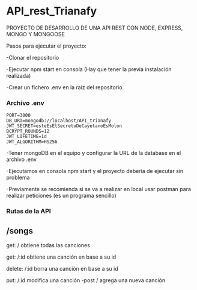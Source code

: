 # API_rest_Trianafy
PROYECTO DE DESARROLLO DE UNA API REST CON NODE, EXPRESS, MONGO Y MONGOOSE

Pasos para ejecutar el proyecto:

-Clonar el repositorio

-Ejecutar npm start en consola (Hay que tener la previa instalación realizada)

-Crear un fichero .env en la raiz del repositorio.

### **Archivo .env**
    PORT=3000
    DB_URI=mongodb://localhost/API_trianafy
    JWT_SECRET=esteEsElSecretoDeCayetanoEsMolon
    BCRYPT_ROUNDS=12
    JWT_LIFETIME=1d
    JWT_ALGORITHM=HS256


-Tener mongoDB en el equipo y configurar la URL de la database en el archivo .env

-Ejecutamos en consola npm start y el proyecto deberia de ejecutar sin problema 

-Previamente se recomienda si se va a realizar en local usar postman para realizar peticiones (es un programa sencillo)

### **Rutas de la API**

## **/songs**

get: / obtiene todas las canciones

get: /:id obtiene una canción en base a su id 

delete: /:id borra una canción en base a su id 

put: /:id modifica una canción -post / agrega una nueva canción

